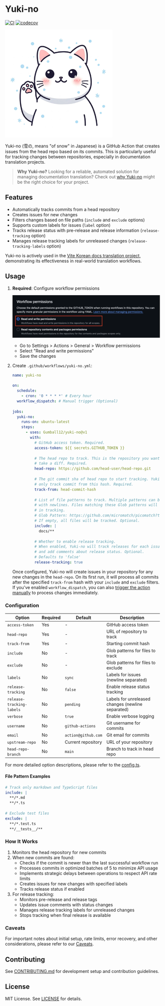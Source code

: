 # Yuki-no

[![CI](https://github.com/Gumball12/yuki-no/actions/workflows/ci.yml/badge.svg)](https://github.com/Gumball12/yuki-no/actions/workflows/ci.yml) [![codecov](https://codecov.io/gh/Gumball12/yuki-no/graph/badge.svg?token=BffFcZn5Dn)](https://codecov.io/gh/Gumball12/yuki-no)

<img width="350" src="docs/logo.webp" title="logo" alt="logo">

Yuki-no (雪の, means "of snow" in Japanese) is a GitHub Action that creates issues from the head repo based on its commits. This is particularly useful for tracking changes between repositories, especially in documentation translation projects.

> **Why Yuki-no?** Looking for a reliable, automated solution for managing documentation translation? Check out [why Yuki-no](./WHY.md) might be the right choice for your project.

## Features

- Automatically tracks commits from a head repository
- Creates issues for new changes
- Filters changes based on file paths (`include` and `exclude` options)
- Supports custom labels for issues (`label` option)
- Tracks release status with pre-release and release information (`release-tracking` option)
- Manages release tracking labels for unreleased changes (`release-tracking-labels` option)

Yuki-no is actively used in the [Vite Korean docs translation project](https://github.com/vitejs/docs-ko), demonstrating its effectiveness in real-world translation workflows.

## Usage

1. **Required**: Configure workflow permissions

   ![settings](./docs/settings.webp)

   - Go to Settings > Actions > General > Workflow permissions
   - Select "Read and write permissions"
   - Save the changes

2. Create `.github/workflows/yuki-no.yml`:

   ```yml
   name: yuki-no

   on:
     schedule:
       - cron: '0 * * * *' # Every hour
     workflow_dispatch: # Manual trigger (Optional)

   jobs:
     yuki-no:
       runs-on: ubuntu-latest
       steps:
         - uses: Gumball12/yuki-no@v1
           with:
             # GitHub access token. Required.
             access-token: ${{ secrets.GITHUB_TOKEN }}

             # The head repo to track. This is the repository you want to
             # take a diff. Required.
             head-repo: https://github.com/head-user/head-repo.git

             # The git commit sha of head repo to start tracking. Yuki-no will
             # only track commit from this hash. Required.
             track-from: head-commit-hash

             # List of file patterns to track. Multiple patterns can be specified
             # with newlines. Files matching these Glob patterns will be included
             # in tracking.
             # Glob Pattern: https://github.com/micromatch/picomatch?tab=readme-ov-file#advanced-globbing
             # If empty, all files will be tracked. Optional.
             include: |
               docs/**

             # Whether to enable release tracking.
             # When enabled, Yuki-no will track releases for each issue
             # and add comments about release status. Optional.
             # Defaults to 'false'
             release-tracking: true
   ```

   Once configured, Yuki-no will create issues in your repository for any new changes in the `head-repo`. On its first run, it will process all commits after the specified `track-from` hash with your `include` and `exclude` filters. If you've enabled `workflow_dispatch`, you can also [trigger the action manually](https://docs.github.com/en/actions/managing-workflow-runs-and-deployments/managing-workflow-runs/manually-running-a-workflow) to process changes immediately.

### Configuration

| Option                    | Required | Default             | Description                                       |
| ------------------------- | -------- | ------------------- | ------------------------------------------------- |
| `access-token`            | Yes      | -                   | GitHub access token                               |
| `head-repo`               | Yes      | -                   | URL of repository to track                        |
| `track-from`              | Yes      | -                   | Starting commit hash                              |
| `include`                 | No       | -                   | Glob patterns for files to track                  |
| `exclude`                 | No       | -                   | Glob patterns for files to exclude                |
| `labels`                  | No       | `sync`              | Labels for issues (newline separated)             |
| `release-tracking`        | No       | `false`             | Enable release status tracking                    |
| `release-tracking-labels` | No       | `pending`           | Labels for unreleased changes (newline separated) |
| `verbose`                 | No       | `true`              | Enable verbose logging                            |
| `username`                | No       | `github-actions`    | Git username for commits                          |
| `email`                   | No       | `action@github.com` | Git email for commits                             |
| `upstream-repo`           | No       | Current repository  | URL of your repository                            |
| `head-repo-branch`        | No       | `main`              | Branch to track in head repo                      |

For more detailed option descriptions, please refer to the [config.ts](./src/config.ts).

#### File Pattern Examples

```yaml
# Track only markdown and TypeScript files
include: |
  **/*.md
  **/*.ts

# Exclude test files
exclude: |
  **/*.test.ts
  **/__tests__/**
```

### How It Works

1. Monitors the head repository for new commits
2. When new commits are found:
   - Checks if the commit is newer than the last successful workflow run
   - Processes commits in optimized batches of 5 to minimize API usage
   - Implements strategic delays between operations to respect API rate limits
   - Creates issues for new changes with specified labels
   - Tracks release status if enabled
3. For release tracking:
   - Monitors pre-release and release tags
   - Updates issue comments with status changes
   - Manages release tracking labels for unreleased changes
   - Stops tracking when final release is available

### Caveats

For important notes about initial setup, rate limits, error recovery, and other considerations, please refer to our [Caveats](./CAVEATS.md).

## Contributing

See [CONTRIBUTING.md](CONTRIBUTING.md) for development setup and contribution guidelines.

## License

MIT License. See [LICENSE](LICENSE) for details.
